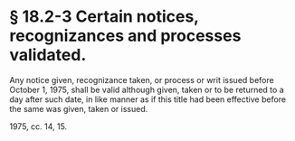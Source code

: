 # § 18.2-3 Certain notices, recognizances and processes validated.

<p>Any notice given, recognizance taken, or process or writ issued before October 1, 1975, shall be valid although given, taken or to be returned to a day after such date, in like manner as if this title had been effective before the same was given, taken or issued.</p><p>1975, cc. 14, 15.</p>